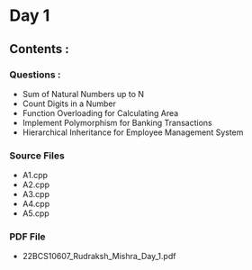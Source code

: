 # Day 1

## Contents : 

### Questions : 

- Sum of Natural Numbers up to N 
- Count Digits in a Number
- Function Overloading for Calculating Area
- Implement Polymorphism for Banking Transactions
- Hierarchical Inheritance for Employee Management System

### Source Files

- A1.cpp
- A2.cpp
- A3.cpp
- A4.cpp
- A5.cpp

### PDF File

- 22BCS10607_Rudraksh_Mishra_Day_1.pdf
